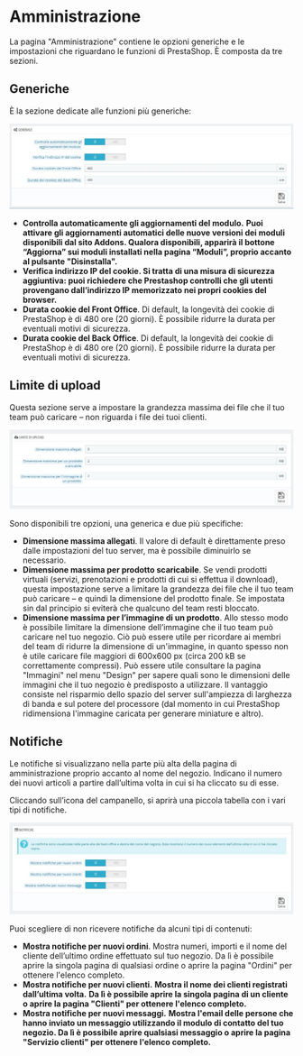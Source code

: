 # Amministrazione

La pagina "Amministrazione" contiene le opzioni generiche e le impostazioni che riguardano le funzioni di PrestaShop. È composta da tre sezioni.

## Generiche <a id="Amministrazione-Generiche"></a>

È la sezione dedicate alle funzioni più generiche:

![](../../../.gitbook/assets/54266444.jpg)

* **Controlla automaticamente gli aggiornamenti del modulo.** **Puoi attivare gli aggiornamenti automatici delle nuove versioni dei moduli disponibili dal sito Addons. Qualora disponibili, apparirà il bottone “Aggiorna” sui moduli installati nella pagina “Moduli”, proprio accanto al pulsante "Disinstalla".**
* **Verifica indirizzo IP del cookie. Si tratta di una misura di sicurezza aggiuntiva: puoi richiedere che Prestashop controlli che gli utenti provengano dall’indirizzo IP memorizzato nei propri cookies del browser.**
* **Durata cookie del Front Office**. Di default, la longevità dei cookie di PrestaShop è di 480 ore \(20 giorni\). È possibile ridurre la durata per eventuali motivi di sicurezza.
* **Durata cookie del Back Office**. Di default, la longevità dei cookie di PrestaShop è di 480 ore \(20 giorni\). È possibile ridurre la durata per eventuali motivi di sicurezza.

## Limite di upload <a id="Amministrazione-Limitediupload"></a>

Questa sezione serve a impostare la grandezza massima dei file che il tuo team può caricare – non riguarda i file dei tuoi clienti.

![](../../../.gitbook/assets/54266445.jpg)

Sono disponibili tre opzioni, una generica e due più specifiche:

* **Dimensione massima allegati**. Il valore di default è direttamente preso dalle impostazioni del tuo server, ma è possibile diminuirlo se necessario.
* **Dimensione massima per prodotto scaricabile**. Se vendi prodotti virtuali \(servizi, prenotazioni e prodotti di cui si effettua il download\), questa impostazione serve a limitare la grandezza dei file che il tuo team può caricare – e quindi la dimensione del prodotto finale. Se impostata sin dal principio si eviterà che qualcuno del team resti bloccato.
* **Dimensione massima per l’immagine di un prodotto**. Allo stesso modo è possibile limitare la dimensione dell’immagine che il tuo team può caricare nel tuo negozio. Ciò può essere utile per ricordare ai membri del team di ridurre la dimensione di un'immagine, in quanto spesso non è utile caricare file maggiori di 600x600 px \(circa 200 kB se correttamente compressi\). Può essere utile consultare la pagina "Immagini" nel menu "Design" per sapere quali sono le dimensioni delle immagini che il tuo negozio è predisposto a utilizzare. Il vantaggio consiste nel risparmio dello spazio del server sull'ampiezza di larghezza di banda e sul potere del processore \(dal momento in cui PrestaShop ridimensiona l'immagine caricata per generare miniature e altro\).

## Notifiche <a id="Amministrazione-Notifiche"></a>

Le notifiche si visualizzano nella parte più alta della pagina di amministrazione proprio accanto al nome del negozio. Indicano il numero dei nuovi articoli a partire dall’ultima volta in cui si ha cliccato su di esse.

Cliccando sull’icona del campanello, si aprirà una piccola tabella con i vari tipi di notifiche.

![](../../../.gitbook/assets/54266446.jpg)

Puoi scegliere di non ricevere notifiche da alcuni tipi di contenuti:

* **Mostra notifiche per nuovi ordini**. Mostra numeri, importi e il nome del cliente dell’ultimo ordine effettuato sul tuo negozio. Da lì è possibile aprire la singola pagina di qualsiasi ordine o aprire la pagina "Ordini" per ottenere l'elenco completo.
* **Mostra notifiche per nuovi clienti.** **Mostra il nome dei clienti registrati dall’ultima volta.** **Da lì è possibile aprire la singola pagina di un cliente o aprire la pagina "Clienti" per ottenere l'elenco completo.**
* **Mostra notifiche per nuovi messaggi.** **Mostra l'email delle persone che hanno inviato un messaggio utilizzando il modulo di contatto del tuo negozio. Da lì è possibile aprire qualsiasi messaggio o aprire la pagina "Servizio clienti" per ottenere l'elenco completo.**

